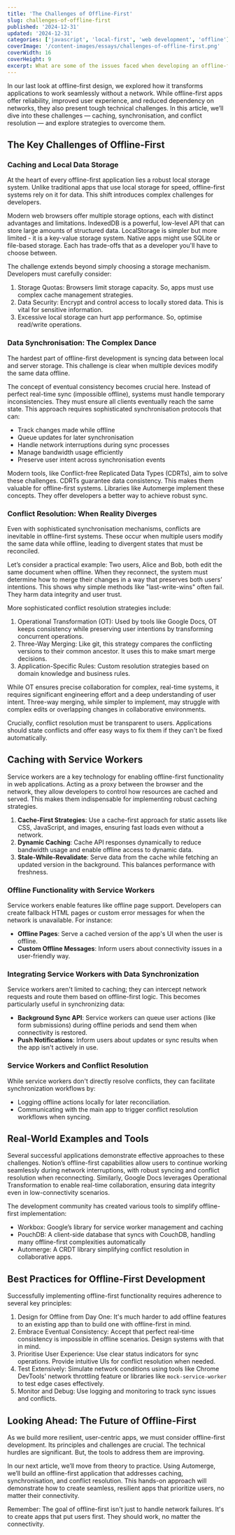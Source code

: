 ```yaml
---
title: 'The Challenges of Offline-First'
slug: challenges-of-offline-first
published: '2024-12-31'
updated: '2024-12-31'
categories: ['javascript', 'local-first', 'web development', 'offline']
coverImage: '/content-images/essays/challenges-of-offline-first.png'
coverWidth: 16
coverHeight: 9
excerpt: What are some of the issues faced when developing an offline-first application?
---
```


In our last look at offline-first design, we explored how it transforms applications to work seamlessly without a network. While offline-first apps offer reliability, improved user experience, and reduced dependency on networks, they also present tough technical challenges. In this article, we’ll dive into these challenges — caching, synchronisation, and conflict resolution — and explore strategies to overcome them.

## The Key Challenges of Offline-First

### Caching and Local Data Storage

At the heart of every offline-first application lies a robust local storage system. Unlike traditional apps that use local storage for speed, offline-first systems rely on it for data. This shift introduces complex challenges for developers.

Modern web browsers offer multiple storage options, each with distinct advantages and limitations. IndexedDB is a powerful, low-level API that can store large amounts of structured data. LocalStorage is simpler but more limited - it is a key-value storage system. Native apps might use SQLite or file-based storage. Each has trade-offs that as a developer you'll have to choose between.

The challenge extends beyond simply choosing a storage mechanism. Developers must carefully consider:

1. Storage Quotas: Browsers limit storage capacity. So, apps must use complex cache management strategies.
2. Data Security: Encrypt and control access to locally stored data. This is vital for sensitive information.
3. Excessive local storage can hurt app performance. So, optimise read/write operations.

### Data Synchronisation: The Complex Dance

The hardest part of offline-first development is syncing data between local and server storage. This challenge is clear when multiple devices modify the same data offline.

The concept of eventual consistency becomes crucial here. Instead of perfect real-time sync (impossible offline), systems must handle temporary inconsistencies. They must ensure all clients eventually reach the same state. This approach requires sophisticated synchronisation protocols that can:

- Track changes made while offline
- Queue updates for later synchronisation
- Handle network interruptions during sync processes
- Manage bandwidth usage efficiently
- Preserve user intent across synchronisation events

Modern tools, like Conflict-free Replicated Data Types (CDRTs), aim to solve these challenges. CDRTs guarantee data consistency. This makes them valuable for offline-first systems. Libraries like Automerge implement these concepts. They offer developers a better way to achieve robust sync.

### Conflict Resolution: When Reality Diverges

Even with sophisticated synchronisation mechanisms, conflicts are inevitable in offline-first systems. These occur when multiple users modify the same data while offline, leading to divergent states that must be reconciled.

Let’s consider a practical example: Two users, Alice and Bob, both edit the same document when offline. When they reconnect, the system must determine how to merge their changes in a way that preserves both users’ intentions. This shows why simple methods like "last-write-wins" often fail. They harm data integrity and user trust.

More sophisticated conflict resolution strategies include:

1. Operational Transformation (OT): Used by tools like Google Docs, OT keeps consistency while preserving user intentions by transforming concurrent operations.
2. Three-Way Merging: Like git, this strategy compares the conflicting versions to their common ancestor. It uses this to make smart merge decisions.
3. Application-Specific Rules: Custom resolution strategies based on domain knowledge and business rules.

While OT ensures precise collaboration for complex, real-time systems, it requires significant engineering effort and a deep understanding of user intent. Three-way merging, while simpler to implement, may struggle with complex edits or overlapping changes in collaborative environments.

Crucially, conflict resolution must be transparent to users. Applications should state conflicts and offer easy ways to fix them if they can't be fixed automatically.

## **Caching with Service Workers**

Service workers are a key technology for enabling offline-first functionality in web applications. Acting as a proxy between the browser and the network, they allow developers to control how resources are cached and served. This makes them indispensable for implementing robust caching strategies.

1. **Cache-First Strategies**: Use a cache-first approach for static assets like CSS, JavaScript, and images, ensuring fast loads even without a network.
2. **Dynamic Caching**: Cache API responses dynamically to reduce bandwidth usage and enable offline access to dynamic data.
3. **Stale-While-Revalidate**: Serve data from the cache while fetching an updated version in the background. This balances performance with freshness.

### **Offline Functionality with Service Workers**

Service workers enable features like offline page support. Developers can create fallback HTML pages or custom error messages for when the network is unavailable. For instance:

- **Offline Pages**: Serve a cached version of the app's UI when the user is offline.
- **Custom Offline Messages**: Inform users about connectivity issues in a user-friendly way.

### **Integrating Service Workers with Data Synchronization**

Service workers aren't limited to caching; they can intercept network requests and route them based on offline-first logic. This becomes particularly useful in synchronizing data:

- **Background Sync API**: Service workers can queue user actions (like form submissions) during offline periods and send them when connectivity is restored.
- **Push Notifications**: Inform users about updates or sync results when the app isn't actively in use.

### **Service Workers and Conflict Resolution**

While service workers don't directly resolve conflicts, they can facilitate synchronization workflows by:

- Logging offline actions locally for later reconciliation.
- Communicating with the main app to trigger conflict resolution workflows when syncing.

## Real-World Examples and Tools

Several successful applications demonstrate effective approaches to these challenges. Notion’s offline-first capabilities allow users to continue working seamlessly during network interruptions, with robust syncing and conflict resolution when reconnecting. Similarly, Google Docs leverages Operational Transformation to enable real-time collaboration, ensuring data integrity even in low-connectivity scenarios.

The development community has created various tools to simplify offline-first implementation:

- Workbox: Google’s library for service worker management and caching
- PouchDB: A client-side database that syncs with CouchDB, handling many offline-first complexities automatically
- Automerge: A CRDT library simplifying conflict resolution in collaborative apps.

## Best Practices for Offline-First Development

Successfully implementing offline-first functionality requires adherence to several key principles:

1. Design for Offline from Day One: It's much harder to add offline features to an existing app than to build one with offline-first in mind.
2. Embrace Eventual Consistency: Accept that perfect real-time consistency is impossible in offline scenarios. Design systems with that in mind.
3. Prioritise User Experience: Use clear status indicators for sync operations. Provide intuitive UIs for conflict resolution when needed.
4. Test Extensively: Simulate network conditions using tools like Chrome DevTools' network throttling feature or libraries like `mock-service-worker` to test edge cases effectively.
5. Monitor and Debug: Use logging and monitoring to track sync issues and conflicts.

## Looking Ahead: The Future of Offline-First

As we build more resilient, user-centric apps, we must consider offline-first development. Its principles and challenges are crucial. The technical hurdles are significant. But, the tools to address them are improving.

In our next article, we’ll move from theory to practice. Using Automerge, we’ll build an offline-first application that addresses caching, synchronisation, and conflict resolution. This hands-on approach will demonstrate how to create seamless, resilient apps that prioritize users, no matter their connectivity.

Remember: The goal of offline-first isn't just to handle network failures. It's to create apps that put users first. They should work, no matter the connectivity.
